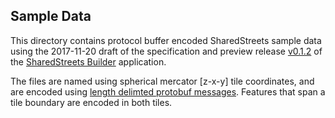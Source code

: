 ## Sample Data 

This directory contains protocol buffer encoded SharedStreets sample data using the 2017-11-20 draft of the specification and preview release [v0.1.2](https://github.com/sharedstreets/sharedstreets-builder/releases/tag/untagged-2dad20e10ef9b6e50a6d) of the [SharedStreets Builder](https://github.com/sharedstreets/sharedstreets-builder) application. 

The files are named using spherical mercator [z-x-y] tile coordinates, and are encoded using [length delimted protobuf messages](https://developers.google.com/protocol-buffers/docs/techniques#streaming). Features that span a tile boundary are encoded in both tiles. 
